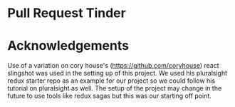 # Pull Request Tinder

# Acknowledgements

Use of a variation on cory house's (https://github.com/coryhouse) react slingshot was used in the setting up of this project. We used his pluralsight redux starter repo as an example for our project so we could follow his tutorial on pluralsight as well. The setup of the project may change in the future to use tools like redux sagas but this was our starting off point.

